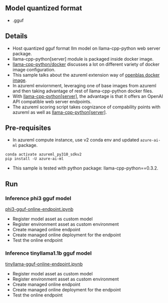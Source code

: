 ## Model quantized format
- .gguf

## Details
- Host quantized gguf format llm model on llama-cpp-python web server package.
- llama-cpp-python[server] module is packaged inside docker image.
- [llama-cpp-python/docker](https://github.com/abetlen/llama-cpp-python/tree/main/docker) discusses a lot on different variety of docker image configuration.
- This sample talks about the azureml extension way of [openblas docker image](https://github.com/abetlen/llama-cpp-python/blob/main/docker/openblas_simple/Dockerfile).
- In azureml enviornment, leveraging one of base images from azureml and then taking advantage of rest of llama-cpp-python docker files.
- With [llama-cpp-python[server]](https://github.com/abetlen/llama-cpp-python/blob/main/docs/server.md), the advantage is that it offers an OpenAI API compatible web server endpoints.
- The azureml scoring script takes cognizance of compability points with azureml as well as [llama-cpp-python[server]](https://llama-cpp-python.readthedocs.io/en/latest/server/).

## Pre-requisites
- In azureml compute instance, use v2 conda env and updated `azure-ai-ml` package.
```
conda activate azureml_py310_sdkv2
pip install -U azure-ai-ml
```
- This sample is tested with python package: llama-cpp-python==0.3.2.

## Run 
### Inference phi3 gguf model
[phi3-gguf-online-endpoint.ipynb](./inference-phi3q-gguf/phi3-gguf-online-endpoint.ipynb)
- Register model asset as custom model
- Register environment asset as custom environment
- Create managed online endpoint
- Create managed online deployment for the endpoint
- Test the online endpoint

### Inference tinyllama1.1b gguf model
[tinyllama-gguf-online-endpoint.ipynb](./inference-tinyllama1.1b-gguf/tinyllama-gguf-online-endpoint.ipynb)
- Register model asset as custom model
- Register environment asset as custom environment
- Create managed online endpoint
- Create managed online deployment for the endpoint
- Test the online endpoint

